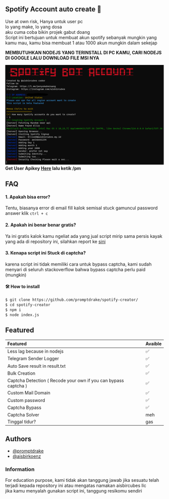 
## Spotify Account auto create 🚀
Use at own risk, Hanya untuk user pc
<br>
lo yang make, lo yang dosa
<br>
aku cuma coba bikin projek gabut doang
<br>
Script ini bertujuan untuk membuat akun spotify sebanyak mungkin yang kamu mau, kamu bisa membuat 1 atau 1000 akun mungkin dalam sekejap

<b>MEMBUTUHKAN NODEJS YANG TERINSTALL DI PC KAMU, CARI NODEJS DI GOOGLE LALU DOWNLOAD FILE MSI NYA</b>


![App Screenshot](https://github.com/promptdrake/spotify-creator/blob/main/sekrinsut.png?raw=true)
<b>Get User Apikey [Here](https://t.me/mindpastebot) lalu ketik /pm</b>

## FAQ

#### 1. Apakah bisa error?

Tentu, biasanya error di email fill kalok semisal stuck gamuncul password answer klik ```ctrl + c```

#### 2. Apakah ini benar benar gratis?

Ya ini gratis kalok kamu ngeliat ada yang jual script mirip sama persis kayak yang ada di repository ini, silahkan report ke [sini](https://t.me/penyukaberuang)

#### 3. Kenapa script ini Stuck di captcha?
karena script ini tidak memiliki cara untuk bypass captcha, kami sudah menyari di seluruh stackoverflow bahwa bypass captcha perlu paid (mungkin)
#### 🛠 How to install
```
$ git clone https://github.com/promptdrake/spotify-creator/
$ cd spotify-creator
$ npm i
$ node index.js
```

## Featured
| Featured       | Avaible |
| :-------- | ------------------------- |
| Less lag because in nodejs | ✅ |
| Telegram Sender Logger | ✅ |
| Auto Save result in result.txt | ✅ |
| Bulk Creation | ✅ |
| Captcha Detection ( Recode your own if you can bypass captcha ) | ✅ |
| Custom Mail Domain | ✅ |
| Custom password | ✅ |
| Captcha Bypass | ✅ |
| Captcha Solver | meh |
| Tinggal tidur? | gas |

## Authors

- [@promptdrake](https://www.github.com/promptdrake)
- [@aisbirkoenz](https://t.me/aisbirkoenz)

### Information
For education purpose, kami tidak akan tanggung jawab jika sesuatu telah terjadi kepada repository ini atau mengatas namakan aisbircubes llc
<br>jika kamu menyalah gunakan script ini, tanggung resikomu sendiri
